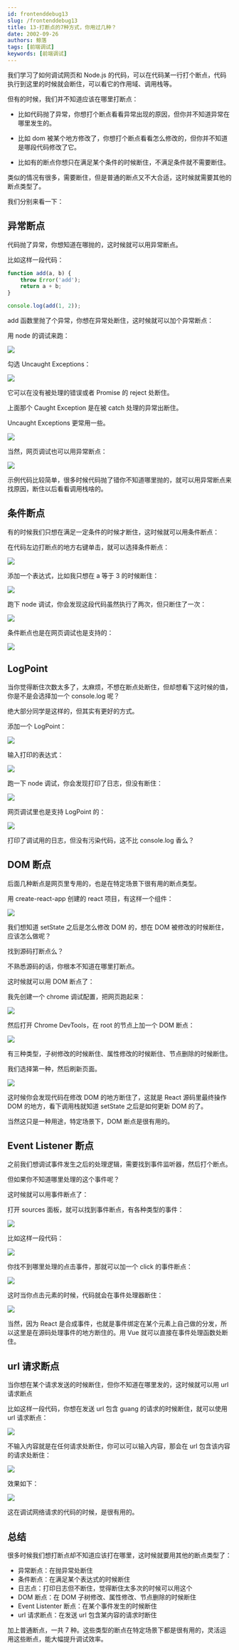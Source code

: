 ```yaml
---
id: frontenddebug13
slug: /frontenddebug13
title: 13-打断点的7种方式，你用过几种？
date: 2002-09-26
authors: 鲸落
tags: [前端调试]
keywords: [前端调试]
---
```


我们学习了如何调试网页和 Node.js 的代码，可以在代码某一行打个断点，代码执行到这里的时候就会断住，可以看它的作用域、调用栈等。

但有的时候，我们并不知道应该在哪里打断点：

- 比如代码抛了异常，你想打个断点看看异常出现的原因，但你并不知道异常在哪里发生的。

- 比如 dom 被某个地方修改了，你想打个断点看看怎么修改的，但你并不知道是哪段代码修改了它。

- 比如有的断点你想只在满足某个条件的时候断住，不满足条件就不需要断住。

类似的情况有很多，需要断住，但是普通的断点又不大合适，这时候就需要其他的断点类型了。

我们分别来看一下：

## 异常断点

代码抛了异常，你想知道在哪抛的，这时候就可以用异常断点。

比如这样一段代码：

```javascript
function add(a, b) {
    throw Error('add');
    return a + b;    
}

console.log(add(1, 2));
```

add 函数里抛了个异常，你想在异常处断住，这时候就可以加个异常断点：

用 node 的调试来跑：

![](13-打断点的7种方式，你用过几种？.assets/c8683ffbe6f44f19adcf8bb3d0f90af9tplv-k3u1fbpfcp-watermark.png)

勾选 Uncaught Exceptions：

![](13-打断点的7种方式，你用过几种？.assets/6f72fa3202574c5b9a483535c6872fdctplv-k3u1fbpfcp-watermark.png)

它可以在没有被处理的错误或者 Promise 的 reject 处断住。

上面那个 Caught Exception 是在被 catch 处理的异常出断住。

Uncaught Exceptions 更常用一些。

![](13-打断点的7种方式，你用过几种？.assets/3fc9c90c25194163b843b538f0566f6btplv-k3u1fbpfcp-watermark.gif)

当然，网页调试也可以用异常断点：

![](13-打断点的7种方式，你用过几种？.assets/fc836d89c26748a08a4a2a6ac018f6fetplv-k3u1fbpfcp-watermark.gif)

示例代码比较简单，很多时候代码抛了错你不知道哪里抛的，就可以用异常断点来找原因，断住以后看看调用栈啥的。



## 条件断点

有的时候我们只想在满足一定条件的时候才断住，这时候就可以用条件断点：

在代码左边打断点的地方右键单击，就可以选择条件断点：

![](13-打断点的7种方式，你用过几种？.assets/9d99b79402a9463fb83a38213822d0d2tplv-k3u1fbpfcp-watermark.png)

添加一个表达式，比如我只想在 a 等于 3 的时候断住：

![](13-打断点的7种方式，你用过几种？.assets/e41878c5b2a24f579ab1f2b9646d3092tplv-k3u1fbpfcp-watermark.png)

跑下 node 调试，你会发现这段代码虽然执行了两次，但只断住了一次：

![](13-打断点的7种方式，你用过几种？.assets/a7335aa1df8144f2ae7fed3c7c672a26tplv-k3u1fbpfcp-watermark.gif)

条件断点也是在网页调试也是支持的：

![](13-打断点的7种方式，你用过几种？.assets/741788a96376473ba4e232f2957c4d63tplv-k3u1fbpfcp-watermark.gif)



## LogPoint

当你觉得断住次数太多了，太麻烦，不想在断点处断住，但却想看下这时候的值，你是不是会选择加一个 console.log 呢？

绝大部分同学是这样的，但其实有更好的方式。

添加一个 LogPoint：

![](13-打断点的7种方式，你用过几种？.assets/a5c443ce6a644a74a61d666b28ef69e0tplv-k3u1fbpfcp-watermark.png)

输入打印的表达式：

![](13-打断点的7种方式，你用过几种？.assets/4a013180246d4e3cb5afcc06d5d461actplv-k3u1fbpfcp-watermark.png)

跑一下 node 调试，你会发现打印了日志，但没有断住：

![](13-打断点的7种方式，你用过几种？.assets/ce0db5c4ee6d4cf5986e0dc76e0a7fa0tplv-k3u1fbpfcp-watermark.gif)

网页调试里也是支持 LogPoint 的：

![](13-打断点的7种方式，你用过几种？.assets/c8861fd465684ad49b2ceffd7221162ctplv-k3u1fbpfcp-watermark.gif)

打印了调试用的日志，但没有污染代码，这不比 console.log 香么？



## DOM 断点

后面几种断点是网页里专用的，也是在特定场景下很有用的断点类型。

用 create-react-app 创建的 react 项目，有这样一个组件：

![](13-打断点的7种方式，你用过几种？.assets/eb9b965145844cdabbe146744a8261a0tplv-k3u1fbpfcp-watermark.png)

我们想知道 setState 之后是怎么修改 DOM 的，想在 DOM 被修改的时候断住，应该怎么做呢？

找到源码打断点么？

不熟悉源码的话，你根本不知道在哪里打断点。

这时候就可以用 DOM 断点了：

我先创建一个 chrome 调试配置，把网页跑起来：

![](13-打断点的7种方式，你用过几种？.assets/706e049afcd540deab8751633b5f2e44tplv-k3u1fbpfcp-watermark.png)

然后打开 Chrome DevTools，在 root 的节点上加一个 DOM 断点：

![](13-打断点的7种方式，你用过几种？.assets/d02641be13dc4182bec26940e7083b40tplv-k3u1fbpfcp-watermark.png)

有三种类型，子树修改的时候断住、属性修改的时候断住、节点删除的时候断住。

我们选择第一种，然后刷新页面。

![](13-打断点的7种方式，你用过几种？.assets/35604b25ac0545e7bf8e8438e772c2dctplv-k3u1fbpfcp-watermark.gif)

这时候你会发现代码在修改 DOM 的地方断住了，这就是 React 源码里最终操作 DOM 的地方，看下调用栈就知道 setState 之后是如何更新 DOM 的了。

当然这只是一种用途，特定场景下，DOM 断点是很有用的。



## Event Listener 断点

之前我们想调试事件发生之后的处理逻辑，需要找到事件监听器，然后打个断点。

但如果你不知道哪里处理的这个事件呢？

这时候就可以用事件断点了：

打开 sources 面板，就可以找到事件断点，有各种类型的事件：

![](13-打断点的7种方式，你用过几种？.assets/3422e08a12f74654a40c1e3db0e6d3ddtplv-k3u1fbpfcp-watermark.png)

比如这样一段代码：

![](13-打断点的7种方式，你用过几种？.assets/c9472039a9664d6abfb6b6a140e10a67tplv-k3u1fbpfcp-watermark.png)

你找不到哪里处理的点击事件，那就可以加一个 click 的事件断点：

![](13-打断点的7种方式，你用过几种？.assets/a74da79c0ffa429aa3cc55b05a9b7afctplv-k3u1fbpfcp-watermark.png)

这时当你点击元素的时候，代码就会在事件处理器断住：

![](13-打断点的7种方式，你用过几种？.assets/8b9d449f851e4292b0e09a262d936110tplv-k3u1fbpfcp-watermark.gif)

当然，因为 React 是合成事件，也就是事件绑定在某个元素上自己做的分发，所以这里是在源码处理事件的地方断住的。用 Vue 就可以直接在事件处理函数处断住。



## url 请求断点

当你想在某个请求发送的时候断住，但你不知道在哪里发的，这时候就可以用 url 请求断点

比如这样一段代码，你想在发送 url 包含 guang 的请求的时候断住，就可以使用 url 请求断点：

![](13-打断点的7种方式，你用过几种？.assets/db9706d66f944d8bb9c486a05beee7c8tplv-k3u1fbpfcp-watermark.png)

不输入内容就是在任何请求处断住，你可以可以输入内容，那会在 url 包含该内容的请求处断住：

![](13-打断点的7种方式，你用过几种？.assets/6e26b365d03849a6bb8cf8eba048009btplv-k3u1fbpfcp-watermark.png)

效果如下：

![](13-打断点的7种方式，你用过几种？.assets/55fb794464234c2a878c015b499a16aftplv-k3u1fbpfcp-watermark.png)

这在调试网络请求的代码的时候，是很有用的。



## 总结

很多时候我们想打断点却不知道应该打在哪里，这时候就要用其他的断点类型了：

- 异常断点：在抛异常处断住
- 条件断点：在满足某个表达式的时候断住
- 日志点：打印日志但不断住，觉得断住太多次的时候可以用这个
- DOM 断点：在 DOM 子树修改、属性修改、节点删除的时候断住
- Event Listenter 断点：在某个事件发生的时候断住
- url 请求断点：在发送 url 包含某内容的请求时断住

加上普通断点，一共 7 种。这些类型的断点在特定场景下都是很有用的，灵活运用这些断点，能大幅提升调试效率。
